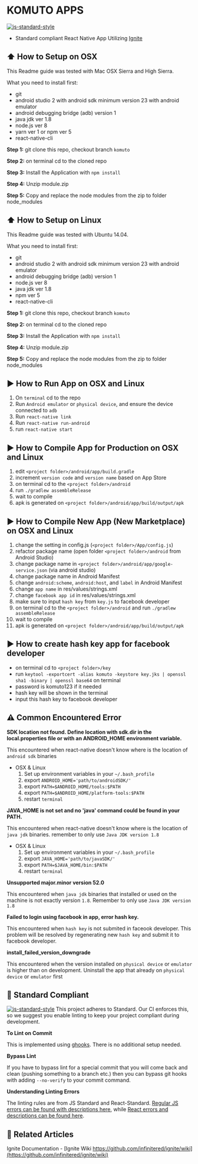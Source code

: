 #  KOMUTO APPS
[![js-standard-style](https://img.shields.io/badge/code%20style-standard-brightgreen.svg?style=flat)](http://standardjs.com/)

* Standard compliant React Native App Utilizing [Ignite](https://github.com/infinitered/ignite)

## :arrow_up: How to Setup on OSX

This Readme guide was tested with Mac OSX Sierra and High Sierra.

What you need to install first:

* git
* android studio 2 with android sdk minimum version 23 with android emulator
* android debugging bridge (adb) version 1
* java jdk ver 1.8
* node.js ver 8
* yarn ver 1 or npm ver 5
* react-native-cli

**Step 1:** git clone this repo, checkout branch `komuto`

**Step 2:** on terminal cd to the cloned repo

**Step 3:** Install the Application with `npm install`

**Step 4:** Unzip module.zip

**Step 5:** Copy and replace the node modules from the zip to folder node_modules

## :arrow_up: How to Setup on Linux

This Readme guide was tested with Ubuntu 14.04.

What you need to install first:

* git
* android studio 2 with android sdk minimum version 23 with android emulator
* android debugging bridge (adb) version 1
* node.js ver 8
* java jdk ver 1.8
* npm ver 5
* react-native-cli

**Step 1:** git clone this repo, checkout branch `komuto`

**Step 2:** on terminal cd to the cloned repo

**Step 3:** Install the Application with `npm install`

**Step 4:** Unzip module.zip

**Step 5:** Copy and replace the node modules from the zip to folder node_modules

## :arrow_forward: How to Run App on OSX and Linux
1. On `terminal` cd to the repo
2. Run `Android emulator` or `physical device`, and ensure the device connected to `adb`
3. Run `react-native link`
4. Run `react-native run-android`
5. run `react-native start`

## :arrow_forward: How to Compile App for Production on OSX and Linux

1. edit `<project folder>/android/app/build.gradle`
2. increment `version code` and `version name` based on App Store
3. on terminal cd to the `<project folder>/android`
4. run `./gradlew assembleRelease`
5. wait to compile
6. apk is generated on `<project folder>/android/app/build/output/apk`

## :arrow_forward: How to Compile New App (New Marketplace) on OSX and Linux

1. change the setting in config.js (`<project folder>/App/config.js`)
2. refactor package name (open folder `<project folder>/android` from Android Studio)
3. change package name in `<project folder>/android/app/google-service.json` (via android studio)
4. change package name in Android Manifest
5. change `android:scheme`, `android:host`, and `label` in Android Manifest
6. change `app name` in res/values/strings.xml
7. change `facebook app id` in res/values/strings.xml
8. make sure to input `hash key` from `key.js` to facebook developer
9. on terminal cd to the `<project folder>/android` and run `./gradlew assembleRelease`
10. wait to compile
11. apk is generated on `<project folder>/android/app/build/output/apk`

## :arrow_forward: How to create hash key app for facebook developer

* on terminal cd to `<project folder>/key`
* run `keytool -exportcert -alias komuto -keystore key.jks | openssl sha1 -binary | openssl base64` on terminal
* password is komuto123 if it needed
* hash key will be shown in the terminal
* input this hash key to facebook developer

## :warning: Common Encountered Error

**SDK location not found. Define location with sdk.dir in the local.properties file or with an ANDROID_HOME environment variable.**

This encountered when react-native doesn't know where is the location of `android sdk` binaries

* OSX & Linux
  1. Set up environment variables in your `~/.bash_profile`
  2. export `ANDROID_HOME='path/to/androidSDK/'`
  3. export `PATH=$ANDROID_HOME/tools:$PATH`
  4. export `PATH=$ANDROID_HOME/platform-tools:$PATH`
  5. restart `terminal`

**JAVA_HOME is not set and no 'java' command could be found in your PATH.**

This encountered when react-native doesn't know where is the location of `java jdk` binaries. remember to only use `Java JDK version 1.8`

* OSX & Linux
  1. Set up environment variables in your `~/.bash_profile`
  2. export `JAVA_HOME='path/to/javaSDK/'`
  3. export `PATH=$JAVA_HOME/bin:$PATH`
  4. restart `terminal`

**Unsupported major.minor version 52.0**

This encountered when `java jdk` binaries that installed or used on the machine is not exactly version `1.8`. Remember to only use `Java JDK version 1.8`


**Failed to login using facebook in app, error hash key.**

This encountered when `hash key` is not submited in faceook developer. This problem will be resolved by regenerating new `hash key` and submit it to facebook developer.

**install_failed_version_downgrade**

This encountered when the version installed on `physical device` or `emulator` is higher than on development. Uninstall the app that already on `physical device` or `emulator` first


## :no_entry_sign: Standard Compliant

[![js-standard-style](https://cdn.rawgit.com/feross/standard/master/badge.svg)](https://github.com/feross/standard)
This project adheres to Standard.  Our CI enforces this, so we suggest you enable linting to keep your project compliant during development.

**To Lint on Commit**

This is implemented using [ghooks](https://github.com/gtramontina/ghooks). There is no additional setup needed.

**Bypass Lint**

If you have to bypass lint for a special commit that you will come back and clean (pushing something to a branch etc.) then you can bypass git hooks with adding `--no-verify` to your commit command.

**Understanding Linting Errors**

The linting rules are from JS Standard and React-Standard.  [Regular JS errors can be found with descriptions here](http://eslint.org/docs/rules/), while [React errors and descriptions can be found here](https://github.com/yannickcr/eslint-plugin-react).

## :open_file_folder: Related Articles
Ignite Documentation - [Ignite Wiki https://github.com/infinitered/ignite/wiki](https://github.com/infinitered/ignite/wiki)
